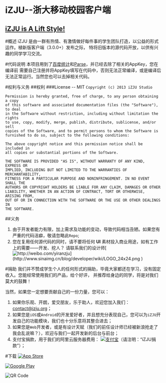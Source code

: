 iZJU--浙大移动校园客户端
====

[iZJU is A Lift Style!](http://www.izju.org)
----

#概述
iZJU 是由一群有热情、有激情做好每件事的学生团队打造，以公益的形式运作。植新版客户端（3.0.0+）发布之际，
特将旧版本的源代码开放，以供有兴趣的同学学习交流。

#代码说明
本项目用到了[百度统计](http:/mtj.baidu.com)和[Parse](https://parse.com)，并已经去除了相关的AppKey，您在编译前
需要自己注册并将AppKey填写在代码中，否则无法正常编译，或是编译后无法正常运行。当然您也可以去掉相关代码。


#权利与义务
##权利
###License -- MIT
`Copyright (c) 2013 iZJU Studio`

    Permission is hereby granted, free of charge, to any person obtaining a copy
    of this software and associated documentation files (the "Software"), to deal
    in the Software without restriction, including without limitation the rights
    to use, copy, modify, merge, publish, distribute, sublicense, and/or sell
    copies of the Software, and to permit persons to whom the Software is
    furnished to do so, subject to the following conditions:

    The above copyright notice and this permission notice shall be included in
    all copies or substantial portions of the Software.

    THE SOFTWARE IS PROVIDED "AS IS", WITHOUT WARRANTY OF ANY KIND, EXPRESS OR
    IMPLIED, INCLUDING BUT NOT LIMITED TO THE WARRANTIES OF MERCHANTABILITY,
    FITNESS FOR A PARTICULAR PURPOSE AND NONINFRINGEMENT. IN NO EVENT SHALL THE
    AUTHORS OR COPYRIGHT HOLDERS BE LIABLE FOR ANY CLAIM, DAMAGES OR OTHER
    LIABILITY, WHETHER IN AN ACTION OF CONTRACT, TORT OR OTHERWISE, ARISING FROM,
    OUT OF OR IN CONNECTION WITH THE SOFTWARE OR THE USE OR OTHER DEALINGS IN
    THE SOFTWARE.

##义务
1. 由于开发者能力有限，加上需求及功能的变动，导致代码相当丑陋。如果您有严重的代码洁癖，敬请忽略此`Repo`;
2. 您在复用任何源代码的同时，请不要将任何 __UI__ 素材投入商业用途，如有工作上的需要——开发、挖人？
请联系我们的设计师[![http://weibo.com/yiranzju](http://www.sinaimg.cn/blog/developer/wiki/LOGO_24x24.png )](http://weibo.com/yiranzju)

#捐助
我们并不赞成学生个人的任何形式的捐助，毕竟大家都还在学习，没有固定收入。您能经常使用我们的产品，给个好评，
并推荐给身边的同学，将是对我们莫大的鼓舞！

当然，如果您一定想要贡献自己的一份力量，您可以：

1. 如果你乐观、开朗，爱交朋友，乐于助人，欢迎您加入我们：[contact@izju.org](mailto:contact@izju.org)；
2. 如果您是`iOS`或`Android`的开发爱好者，并且想充分表现自己，您可以为`iZJU`开发自己的功能模块，我们也十分乐意将其整合进去；
3. 如果您是`Web`开发者，或是有设计天赋（我们的前任设计师已经被新浪抢走了我会乱说嘛？），欢迎与我们一起开发新的后台与前台；
3. 支付宝捐款，用于我们的阿里云服务器费用：
[![支付宝](https://img.alipay.com/sys/personalprod/style/mc/btn-index.png)](https://me.alipay.com/rickytan)（请注明：“iZJU捐款”）；

#下载
[![App Store](https://dl.dropboxusercontent.com/u/46239535/images/appstore.jpeg)](https://itunes.apple.com/cn/app/izju/id573810521?mt=8)

[![Google Play](https://dl.dropboxusercontent.com/u/46239535/images/googleplay.jpeg)](http://www.izju.org/download/)

![QR Code](https://dl.dropboxusercontent.com/u/46239535/images/izju-qrcode.png)



